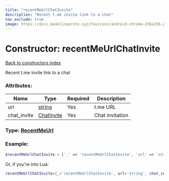 ```yaml
---
title: "recentMeUrlChatInvite"
description: "Recent t.me invite link to a chat"
nav_exclude: true
image: https://docs.madelineproto.xyz/favicons/android-chrome-256x256.png
---
```

# Constructor: recentMeUrlChatInvite  
[Back to constructors index](index.md)



Recent t.me invite link to a chat

### Attributes:

| Name     |    Type       | Required | Description |
|----------|---------------|----------|-------------|
|url|[string](../types/string.md) | Yes|t.me URL|
|chat\_invite|[ChatInvite](../types/ChatInvite.md) | Yes|Chat invitation|



### Type: [RecentMeUrl](../types/RecentMeUrl.md)


### Example:

```php
$recentMeUrlChatInvite = ['_' => 'recentMeUrlChatInvite', 'url' => 'string', 'chat_invite' => ChatInvite];
```  


Or, if you're into Lua:

```lua
recentMeUrlChatInvite={_='recentMeUrlChatInvite', url='string', chat_invite=ChatInvite}

```


